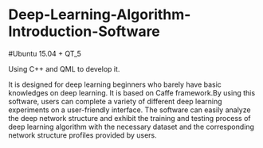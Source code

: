 # Deep-Learning-Algorithm-Introduction-Software

#Ubuntu 15.04 + QT_5

Using C++ and QML to develop it.

It is designed for deep learning beginners who barely have basic knowledges on deep learning. It is based on Caffe framework.By using this software, users can complete a variety of different deep learning experiments on a user-friendly interface. The software can easily analyze the deep network structure and exhibit the training and testing process of deep learning algorithm with the necessary dataset and the corresponding network structure profiles provided by users.
